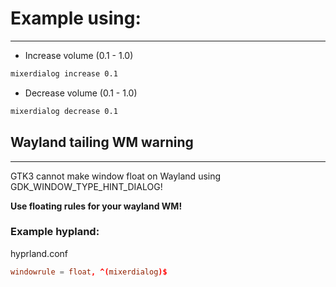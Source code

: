 # Example using:
****
- Increase volume (0.1 - 1.0)
```bash
mixerdialog increase 0.1
```
- Decrease volume (0.1 - 1.0)
```bash
mixerdialog decrease 0.1
```

## Wayland tailing WM warning
****
GTK3 cannot make window float on Wayland using GDK_WINDOW_TYPE_HINT_DIALOG!

**Use floating rules for your wayland WM!**

### Example hypland:

hyprland.conf
```hyprland.conf
windowrule = float, ^(mixerdialog)$
```
